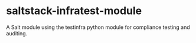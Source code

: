 # saltstack-infratest-module
A Salt module using the testinfra python module for compliance testing and auditing.
